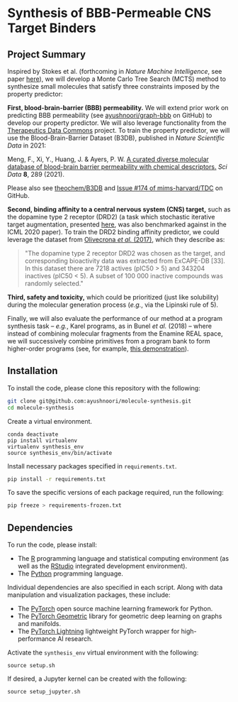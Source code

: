 # Synthesis of BBB-Permeable CNS Target Binders

## Project Summary

Inspired by Stokes et al. (forthcoming in *Nature Machine Intelligence*, see paper [here](https://edstem.org/us/courses/42364/discussion/3715178)), we will develop a Monte Carlo Tree Search (MCTS) method to synthesize small molecules that satisfy three constraints imposed by the property predictor:

**First, blood-brain-barrier (BBB) permeability.** We will extend prior work on predicting BBB permeability (see [ayushnoori/graph-bbb](https://github.com/ayushnoori/graph-bbb) on GitHub) to develop our property predictor. We will also leverage functionality from the [Therapeutics Data Commons](https://tdcommons.ai/) project. To train the property predictor, we will use the Blood-Brain-Barrier Dataset (B3DB), published in *Nature Scientific Data* in 2021: 

Meng, F., Xi, Y., Huang, J. & Ayers, P. W. [A curated diverse molecular database of blood-brain barrier permeability with chemical descriptors.](https://www.nature.com/articles/s41597-021-01069-5) *Sci Data* **8**, 289 (2021).

Please also see [theochem/B3DB](https://github.com/theochem/B3DB) and [Issue #174 of mims-harvard/TDC](https://github.com/mims-harvard/TDC/issues/174) on GitHub. 

**Second, binding affinity to a central nervous system (CNS) target,** such as the dopamine type 2 receptor (DRD2) (a task which stochastic iterative target augmentation, presented [here](https://edstem.org/us/courses/42364/discussion/3715178), was also benchmarked against in the ICML 2020 paper). To train the DRD2 binding affinity predictor, we could leverage the dataset from [Olivecrona *et al.* (2017)](https://arxiv.org/abs/1704.07555), which they describe as:

> "The dopamine type 2 receptor DRD2 was chosen as the target, and corresponding bioactivity data was extracted from ExCAPE-DB [33]. In this dataset there are 7218 actives (pIC50 > 5) and 343204 inactives (pIC50 < 5). A subset of 100 000 inactive compounds was randomly selected."

**Third, safety and toxicity,** which could be prioritized (just like solubility) during the molecular generation process (*e.g.*, via the Lipinski rule of 5).

Finally, we will also evaluate the performance of our method at a program synthesis task – *e.g.*, Karel programs, as in Bunel *et al.* (2018) – where instead of combining molecular fragments from the Enamine REAL space, we will successively combine primitives from a program bank to form higher-order programs (see, for example, [this demonstration](https://huggingface.co/spaces/ayushnoori/program-synthesis)).

## Installation

To install the code, please clone this repository with the following:

```bash
git clone git@github.com:ayushnoori/molecule-synthesis.git
cd molecule-synthesis
```

Create a virtual environment.

```
conda deactivate
pip install virtualenv
virtualenv synthesis_env
source synthesis_env/bin/activate
```

Install necessary packages specified in `requirements.txt`.

```bash
pip install -r requirements.txt
```

To save the specific versions of each package required, run the following:

```bash
pip freeze > requirements-frozen.txt
```

## Dependencies

To run the code, please install:
* The [R](https://www.r-project.org/) programming language and statistical computing environment (as well as the [RStudio](https://rstudio.com/) integrated development environment).
* The [Python](https://www.python.org/) programming language.

Individual dependencies are also specified in each script. Along with data manipulation and visualization packages, these include:
* The [PyTorch](https://pytorch.org/) open source machine learning framework for Python.
* The [PyTorch Geometric](https://pytorch-geometric.readthedocs.io/en/latest/) library for geometric deep learning on graphs and manifolds.
* The [PyTorch Lightning](https://www.pytorchlightning.ai/) lightweight PyTorch wrapper for high-performance AI research.

Activate the `synthesis_env` virtual environment with the following:

```
source setup.sh
```
If desired, a Jupyter kernel can be created with the following:

```
source setup_jupyter.sh
```
